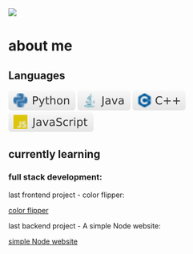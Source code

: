<img src="https://github.com/yehudav/yehudav/blob/main/hello%20there.gif">

# about me

## Languages

<img src="https://github.com/yehudav/yehudav/blob/main/svg/python.svg"> <img src="https://github.com/yehudav/yehudav/blob/main/svg/java.svg"> <img src="https://github.com/yehudav/yehudav/blob/main/svg/c++.svg"> <img src="https://github.com/yehudav/yehudav/blob/main/svg/javascript.svg">

## currently learning

### full stack development:

last frontend project - color flipper:

<a href="https://yehudav.github.io/full-stack/JavaScript/color%20flipper/" target="_blank">color flipper</a>

last backend project - A simple Node website:

<a href="https://warm-thicket-35652.herokuapp.com/index/" target="_blank">simple Node website</a>
